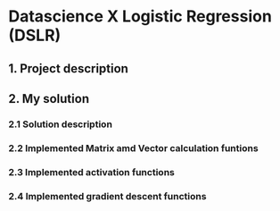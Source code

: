 # Datascience X Logistic Regression (DSLR)

## 1. Project description

## 2. My solution

### 2.1 Solution description

### 2.2 Implemented Matrix amd Vector calculation funtions

### 2.3 Implemented activation functions

### 2.4 Implemented gradient descent functions

